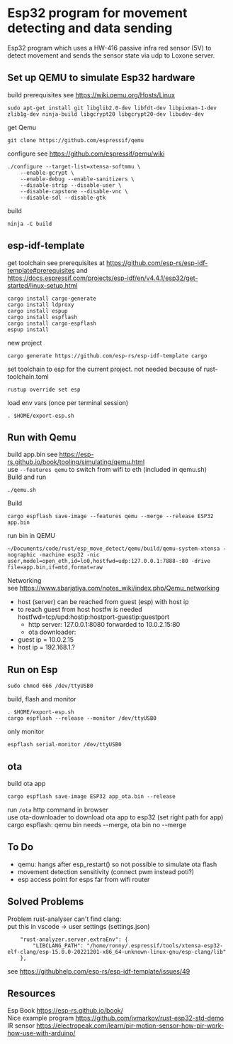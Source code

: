 # Esp32 program for movement detecting and data sending
Esp32 program which uses a HW-416 passive infra red sensor (5V) to detect movement and sends the sensor state via udp to Loxone server.

## Set up QEMU to simulate Esp32 hardware
build prerequisites see https://wiki.qemu.org/Hosts/Linux
```
sudo apt-get install git libglib2.0-dev libfdt-dev libpixman-1-dev zlib1g-dev ninja-build libgcrypt20 libgcrypt20-dev libudev-dev
```
get Qemu
```
git clone https://github.com/espressif/qemu
```
configure see https://github.com/espressif/qemu/wiki
```
./configure --target-list=xtensa-softmmu \
    --enable-gcrypt \
    --enable-debug --enable-sanitizers \
    --disable-strip --disable-user \
    --disable-capstone --disable-vnc \
    --disable-sdl --disable-gtk
```
build
```
ninja -C build
```
## esp-idf-template
get toolchain see prerequisites at https://github.com/esp-rs/esp-idf-template#prerequisites and \
https://docs.espressif.com/projects/esp-idf/en/v4.4.1/esp32/get-started/linux-setup.html 
```
cargo install cargo-generate
cargo install ldproxy
cargo install espup
cargo install espflash
cargo install cargo-espflash
espup install
```
new project 
```
cargo generate https://github.com/esp-rs/esp-idf-template cargo
```
set toolchain to esp for the current project. not needed because of rust-toolchain.toml
```
rustup override set esp
```
load env vars (once per terminal session)
```
. $HOME/export-esp.sh
```
## Run with Qemu
build app.bin see https://esp-rs.github.io/book/tooling/simulating/qemu.html \
use `--features qemu` to switch from wifi to eth (included in qemu.sh) \
Build and run
```
./qemu.sh
```
Build
```
cargo espflash save-image --features qemu --merge --release ESP32 app.bin 
```
run bin in QEMU
```
~/Documents/code/rust/esp_move_detect/qemu/build/qemu-system-xtensa -nographic -machine esp32 -nic user,model=open_eth,id=lo0,hostfwd=udp:127.0.0.1:7888-:80 -drive file=app.bin,if=mtd,format=raw
```
Networking \
see https://www.sbarjatiya.com/notes_wiki/index.php/Qemu_networking
- host (server) can be reached from guest (esp) with host ip
- to reach guest from host hostfw is needed
  hostfwd=tcp/upd:hostip:hostport-guestip:guestport
    - http server: 127.0.0.1:8080 forwarded to 10.0.2.15:80
    - ota downloader: 
- guest ip = 10.0.2.15
- host ip  = 192.168.1.?
## Run on Esp
```
sudo chmod 666 /dev/ttyUSB0
```
build, flash and monitor
```
. $HOME/export-esp.sh
cargo espflash --release --monitor /dev/ttyUSB0
```
only monitor
```
espflash serial-monitor /dev/ttyUSB0 
```
## ota
build ota app
```
cargo espflash save-image ESP32 app_ota.bin --release
```
run `/ota` http command in browser \
use ota-downloader to download ota app to esp32 (set right path for app)\
cargo espflash: qemu bin needs --merge, ota bin no --merge
## To Do
- qemu: hangs after esp_restart() so not possible to simulate ota flash
- movement detection sensitivity (connect pwm instead poti?)
- esp access point for esps far from wifi router
## Solved Problems
Problem rust-analyser can't find clang: \
put this in vscode -> user settings (settings.json)
```
    "rust-analyzer.server.extraEnv": {
        "LIBCLANG_PATH": "/home/ronny/.espressif/tools/xtensa-esp32-elf-clang/esp-15.0.0-20221201-x86_64-unknown-linux-gnu/esp-clang/lib"
    },
```
see https://githubhelp.com/esp-rs/esp-idf-template/issues/49

## Resources
Esp Book https://esp-rs.github.io/book/ \
Nice example program https://github.com/ivmarkov/rust-esp32-std-demo \
IR sensor https://electropeak.com/learn/pir-motion-sensor-how-pir-work-how-use-with-arduino/




